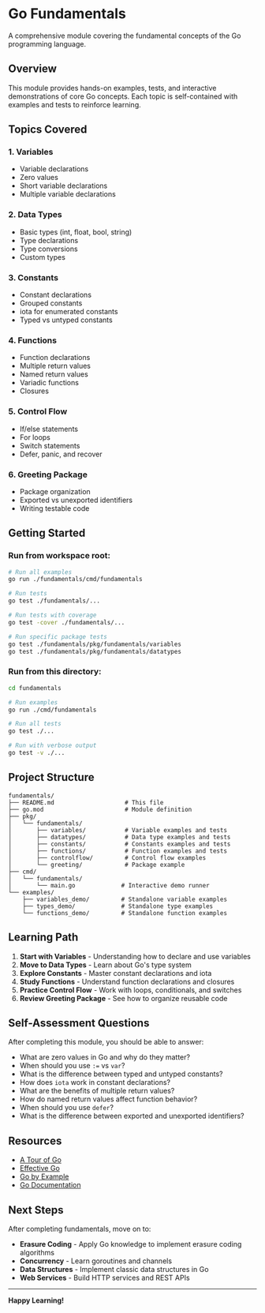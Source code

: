 # Go Fundamentals

A comprehensive module covering the fundamental concepts of the Go programming language.

## Overview

This module provides hands-on examples, tests, and interactive demonstrations of core Go concepts. Each topic is self-contained with examples and tests to reinforce learning.

## Topics Covered

### 1. Variables
- Variable declarations
- Zero values
- Short variable declarations
- Multiple variable declarations

### 2. Data Types
- Basic types (int, float, bool, string)
- Type declarations
- Type conversions
- Custom types

### 3. Constants
- Constant declarations
- Grouped constants
- iota for enumerated constants
- Typed vs untyped constants

### 4. Functions
- Function declarations
- Multiple return values
- Named return values
- Variadic functions
- Closures

### 5. Control Flow
- If/else statements
- For loops
- Switch statements
- Defer, panic, and recover

### 6. Greeting Package
- Package organization
- Exported vs unexported identifiers
- Writing testable code

## Getting Started

### Run from workspace root:

```bash
# Run all examples
go run ./fundamentals/cmd/fundamentals

# Run tests
go test ./fundamentals/...

# Run tests with coverage
go test -cover ./fundamentals/...

# Run specific package tests
go test ./fundamentals/pkg/fundamentals/variables
go test ./fundamentals/pkg/fundamentals/datatypes
```

### Run from this directory:

```bash
cd fundamentals

# Run examples
go run ./cmd/fundamentals

# Run all tests
go test ./...

# Run with verbose output
go test -v ./...
```

## Project Structure

```
fundamentals/
├── README.md                    # This file
├── go.mod                       # Module definition
├── pkg/
│   └── fundamentals/
│       ├── variables/           # Variable examples and tests
│       ├── datatypes/           # Data type examples and tests
│       ├── constants/           # Constants examples and tests
│       ├── functions/           # Function examples and tests
│       ├── controlflow/         # Control flow examples
│       └── greeting/            # Package example
├── cmd/
│   └── fundamentals/
│       └── main.go             # Interactive demo runner
└── examples/
    ├── variables_demo/         # Standalone variable examples
    ├── types_demo/             # Standalone type examples
    └── functions_demo/         # Standalone function examples
```

## Learning Path

1. **Start with Variables** - Understanding how to declare and use variables
2. **Move to Data Types** - Learn about Go's type system
3. **Explore Constants** - Master constant declarations and iota
4. **Study Functions** - Understand function declarations and closures
5. **Practice Control Flow** - Work with loops, conditionals, and switches
6. **Review Greeting Package** - See how to organize reusable code

## Self-Assessment Questions

After completing this module, you should be able to answer:

- What are zero values in Go and why do they matter?
- When should you use `:=` vs `var`?
- What is the difference between typed and untyped constants?
- How does `iota` work in constant declarations?
- What are the benefits of multiple return values?
- How do named return values affect function behavior?
- When should you use `defer`?
- What is the difference between exported and unexported identifiers?

## Resources

- [A Tour of Go](https://tour.golang.org/)
- [Effective Go](https://golang.org/doc/effective_go)
- [Go by Example](https://gobyexample.com/)
- [Go Documentation](https://golang.org/doc/)

## Next Steps

After completing fundamentals, move on to:
- **Erasure Coding** - Apply Go knowledge to implement erasure coding algorithms
- **Concurrency** - Learn goroutines and channels
- **Data Structures** - Implement classic data structures in Go
- **Web Services** - Build HTTP services and REST APIs

---

**Happy Learning!**
